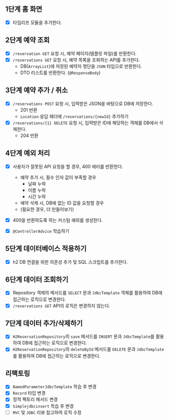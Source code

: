 ## 1단계 홈 화면
- [x] 타임리프 모듈을 추가한다.

## 2단계 예약 조회
- [x] `/reservation GET` 요청 시, 예약 페이지(템플릿 파일)를 반환한다.
- [x] `/reservations GET` 요청 시, 예약 목록을 조회하는 API를 추가한다.
  - DB(`ArrayList`)에 저장된 예약자 명단을 `JSON` 타입으로 반환한다.
  - DTO 리스트를 반환한다. (`@ResponseBody`)

## 3단계 예약 추가 / 취소
- [x] `/reservations POST` 요청 시, 입력받은 JSON을 바탕으로 DB에 저장한다.
  - 201 반환
  - `Location` 응답 헤더에 `/reservations/{newId}` 추가하기
- [x] `/reservations/{1} DELETE` 요청 시, 입력받은 ID에 해당하는 객체를 DB에서 삭제한다.
  - 204 반환

## 4단계 예외 처리
- [x] 사용자가 잘못된 API 요청을 할 경우, 400 에러를 반환한다.
  - 예약 추가 시, 필수 인자 값이 부족할 경우
    - 날짜 누락
    - 이름 누락
    - 시간 누락
  - 예약 삭제 시, DB에 없는 ID 값을 요청할 경우
  - (필요한 경우, 더 만들어보기)
- [x] 400을 반환하도록 하는 커스텀 예외를 생성한다.

- [x] `@ControllerAdvice` 학습하기

## 5단계 데이터베이스 적용하기
- [x] h2 DB 연결을 위한 의존성 추가 및 SQL 스크립트를 추가한다.

## 6단계 데이터 조회하기
- [x] Repository 객체의 메서드를 `SELECT` 문과 `JdbcTemplate` 객체를 활용하여 DB에 접근하는 로직으로 변경한다.
- [x] `/reservations GET` API의 로직은 변경하지 않는다.

## 7단계 데이터 추가/삭제하기
- [x] `H2ReservationRepository`의 `save` 메서드를 `INSERT` 문과 `JdbcTemplate`를 활용하여 DB에 접근하는 로직으로 변경한다.
- [x] `H2ReservationRepository`의 `deleteById` 메서드를 `DELETE` 문과 `JdbcTemplate`를 활용하여 DB에 접근하는 로직으로 변경한다.

## 리팩토링
- [x] `NamedParameterJdbcTemplate` 학습 후 변경
- [x] `Record` 타입 변경
- [x] 정적 팩토리 메서드 변경
- [x] `Simplejdbcinsert` 학습 후 변경
- [ ] `MVC` 및 `JDBC` 리뷰 참고하여 로직 수정